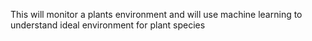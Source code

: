 This will monitor a plants environment and will use machine learning to understand ideal environment for plant species

